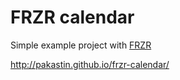 # FRZR calendar
Simple example project with [FRZR](https://frzr.js.org)

http://pakastin.github.io/frzr-calendar/

